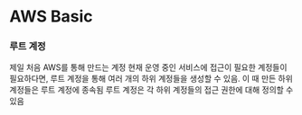 # AWS Basic
### 루트 계정
제일 처음 AWS를 통해 만드는 계정
현재 운영 중인 서비스에 접근이 필요한 계정들이 필요하다면, 루트 계정을 통해 여러 개의 하위 계정들을 생성할 수 있음.
이 때 만든 하위 계정들은 루트 계정에 종속됨
루트 계정은 각 하위 계정들의 접근 권한에 대해 정의할 수 있음

